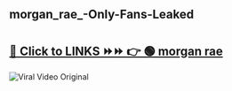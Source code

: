 
 ## morgan_rae_-Only-Fans-Leaked

# <h2><a href="https://clipsfans.com/morgan_rae_&ref=git">🔗 Click to LINKS ⏩⏩ 👉 🟢 morgan rae  </a></h2>

<a href="https://clipsfans.com/morgan_rae_&ref=git" rel="nofollow" data-target="animated-image.originalLink"><img src="https://i.ibb.co.com/xMMVF88/686577567.gif" alt="Viral Video Original" style="max-width: 100%; display: inline-block;" data-target="animated-image.originalImage"></a>
